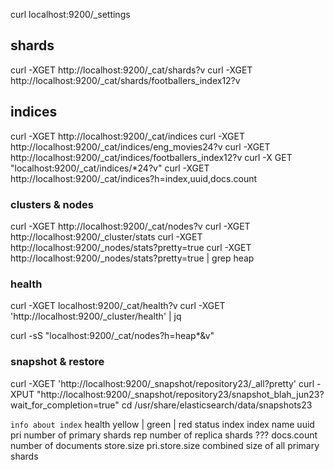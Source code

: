 curl localhost:9200/_settings


## shards
curl -XGET http://localhost:9200/_cat/shards?v
curl -XGET http://localhost:9200/_cat/shards/footballers_index12?v


## indices
curl -XGET http://localhost:9200/_cat/indices
curl -XGET http://localhost:9200/_cat/indices/eng_movies24?v        <!-- details about 1 particular index -->
curl -XGET http://localhost:9200/_cat/indices/footballers_index12?v
curl -X GET "localhost:9200/_cat/indices/*24?v"         <!-- return only those indices that end with 24 (regex) -->
curl -XGET http://localhost:9200/_cat/indices?h=index,uuid,docs.count       <!-- output only 3 columns -->




<!-------------------------------------------------------------------->


### clusters & nodes

curl -XGET http://localhost:9200/_cat/nodes?v
curl -XGET http://localhost:9200/_cluster/stats
curl -XGET http://localhost:9200/_nodes/stats?pretty=true
curl -XGET http://localhost:9200/_nodes/stats?pretty=true | grep heap

### health
curl -XGET localhost:9200/_cat/health?v                             <!-- verbose -->
curl -XGET 'http://localhost:9200/_cluster/health' | jq             <!-- json output -->


curl -sS  "localhost:9200/_cat/nodes?h=heap*&v"
<!-------------------------------------------------------------------->

### snapshot & restore
curl -XGET 'http://localhost:9200/_snapshot/repository23/_all?pretty'
curl -XPUT "http://localhost:9200/_snapshot/repository23/snapshot_blah_jun23?wait_for_completion=true"
cd /usr/share/elasticsearch/data/snapshots23            <!-- it seems snapshot got created -->
<!-------------------------------------------------------------------->


`info about index`
    health                  yellow | green | red
    status
    index                   index name
    uuid
    pri                     number of primary shards
    rep                     number of replica shards ???
    docs.count              number of documents
    store.size
    pri.store.size          combined size of all primary shards
<!-------------------------------------------------------------------->